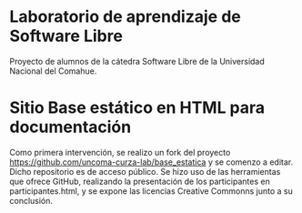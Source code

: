 # Laboratorio de aprendizaje de Software Libre
Proyecto de alumnos de la cátedra Software Libre de la Universidad Nacional del Comahue.
# Sitio Base estático en HTML para documentación
Como primera intervención, se realizo un fork del proyecto https://github.com/uncoma-curza-lab/base_estatica y se comenzo a editar.
Dicho repositorio es de acceso público.
Se hizo uso de las herramientas que ofrece GitHub, realizando la presentación de los participantes en participantes.html, y se expone las licencias Creative Commonns junto a su conclusión.
